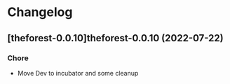 # Changelog



## [theforest-0.0.10]theforest-0.0.10 (2022-07-22)

### Chore

- Move Dev to incubator and some cleanup
  
  